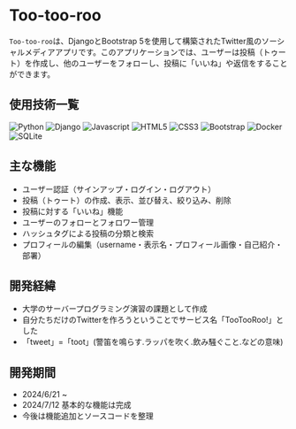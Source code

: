 # Too-too-roo
`Too-too-roo`は、DjangoとBootstrap 5を使用して構築されたTwitter風のソーシャルメディアアプリです。このアプリケーションでは、ユーザーは投稿（トゥート）を作成し、他のユーザーをフォローし、投稿に「いいね」や返信をすることができます。
## 使用技術一覧
![Python](https://img.shields.io/badge/-Python_3.11.2-3776AB.svg?logo=python&style=popout)
![Django](https://img.shields.io/badge/-Django_5.0.6-092E20.svg?logo=django&style=popout)
![Javascript](https://img.shields.io/badge/-Javascript-F7DF1E.svg?logo=javascript&style=popout)
![HTML5](https://img.shields.io/badge/-HTML5-E34F26.svg?logo=html5&style=popout)
![CSS3](https://img.shields.io/badge/-CSS3-1572B6.svg?logo=css3&style=popout)
![Bootstrap](https://img.shields.io/badge/-Bootstrap_5-563D7C.svg?logo=bootstrap&style=popout)
![Docker](https://img.shields.io/badge/-Docker-1488C6.svg?logo=docker&style=popout)
![SQLite](https://img.shields.io/badge/-SQLite-003B57.svg?logo=sqlite&style=popout)

## 主な機能
- ユーザー認証（サインアップ・ログイン・ログアウト）
- 投稿（トゥート）の作成、表示、並び替え、絞り込み、削除
- 投稿に対する「いいね」機能
- ユーザーのフォローとフォロワー管理
- ハッシュタグによる投稿の分類と検索
- プロフィールの編集（username・表示名・プロフィール画像・自己紹介・部署）

## 開発経緯
- 大学のサーバープログラミング演習の課題として作成
- 自分たちだけのTwitterを作ろうということでサービス名「TooTooRoo!」とした
- 「tweet」=「toot」(警笛を鳴らす.ラッパを吹く.飲み騒ぐこと.などの意味)

## 開発期間
- 2024/6/21 ~ 
- 2024/7/12 基本的な機能は完成
- 今後は機能追加とソースコードを整理
